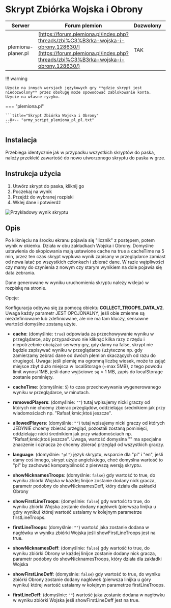 # Skrypt Zbiórka Wojska i Obrony

| Serwer             | Forum plemion                                                                                                                                                        | Dozwolony | Kod                                                                                                               |
| ------------------ | -------------------------------------------------------------------------------------------------------------------------------------------------------------------- | --------- | ----------------------------------------------------------------------------------------------------------------- |
| plemiona-planer.pl | [https://forum.plemiona.pl/index.php?threads/zbi%C3%B3rka-wojska-i-obrony.128630/](https://forum.plemiona.pl/index.php?threads/zbi%C3%B3rka-wojska-i-obrony.128630/) | TAK       | [Kod na GitHubie (v2)](https://github.com/rafsaf/scripts_tribal_wars/blob/2024-09-01/public/collect_troops_v2.js) |

!!! warning

    Użycie na innych wersjach językowych gry **gdzie skrypt jest niedozwolony** przez obsługę może spowodować zablokowanie konta. Użycie na własne ryzyko.

=== "plemiona.pl"

    ```title="Skrypt Zbiórka Wojska i Obrony"
    --8<-- "army_script_plemiona_pl_pl.txt"
    ```

## Instalacja

Przebiega identycznie jak w przypadku wszystkich skryptów do paska, należy przekleić zawartość do nowo utworzonego skryptu do paska w grze.

## Instrukcja użycia

1. Utwórz skrypt do paska, kliknij go
2. Poczekaj na wynik
3. Przejdź do wybranej rozpiski
4. Wklej dane i potwierdź

![Przykładowy wynik skryptu](image-2.png)

## Opis

Po kliknięciu na środku ekranu pojawia się "licznik" z postępem, potem wynik w okienku. Działa w obu zakładkach Wojska i Obrony. Domyślne ustawienia do skopiowania mają ustawione cache na true a cacheTime na 5 min, przez ten czas skrypt wypluwa wynik zapisany w przeglądarce zamiast od nowa latać po wszystkich członkach i zbierać dane. W razie wątpliwości czy mamy do czynienia z nowym czy starym wynikiem na dole pojawia się data zebrania.

Dane generowane w wyniku uruchomienia skryptu należy wklejać w rozpiskę na stronie.

Opcje:

Konfiguracja odbywa się za pomocą obiektu **COLLECT_TROOPS_DATA_V2**. Uwaga każdy parametr JEST OPCJONALNY, jeśli obie zmienne są niezdefiniowane lub zdefiniowane, ale nie ma tam kluczy, sensowne wartości domyślne zostaną użyte.

- **cache**: <boolean> (domyślnie: `true`) odpowiada za przechowywanie wyniku w przeglądarce, aby przypadkowo nie kliknąć kilka razy z rzędu i niepotrzebnie obciążać serwery gry, gdy damy na false, skrypt nie będzie zapisywać wyniku w przeglądarce (użyteczne np. gdy zamierzamy zebrać dane od dwóch plemion skaczących od razu do drugiego). Uwaga: jeśli plemię ma ogromną liczbę wiosek, może to zająć miejsce zbyt dużo miejsca w localStorage (~max 5MB), z tego powodu limit wynosi 1MB, jeśli dane wyjściowe są > 1 MB, zapis do localStorage zostanie pominięty.

- **cacheTime**: <number> (domyślnie: `5`) to czas przechowywania wygenerowanego wyniku w przeglądarce, w minutach.

- **removedPlayers**: <string> (domyślnie: `""`) tutaj wpisujemy nicki graczy od których nie chcemy zbierać przeglądów, oddzielając średnikiem jak przy wiadomościach np. "Rafsaf;kmic;ktoś jeszcze".

- **allowedPlayers**: <string> (domyślnie: `""`) tutaj wpisujemy nicki graczy od których JEDYNIE chcemy zbierać przegląd, pozostali zostaną pominięci, oddzielając nicki średnikiem jak przy wiadomościach np. "Rafsaf;kmic;ktoś jeszcze". Uwaga, wartość domyslna "" ma specjalne znaczenie i oznacza że chcemy zbierać przegląd od wszystkich graczy.

- **language**: <string> (domyślnie: `"pl"`) język skryptu, wsparcie dla "pl" i "en", jeśli damy coś innego, skrypt użyje angielskiego, choć domyślna wartość to "pl" by zachować kompatybilność z pierwszą wersją skryptu.

- **showNicknamesTroops**: <boolean> (domyślnie: `false`) gdy wartość to true, do wyniku zbiórki Wojska w każdej linijce zostanie dodany nick gracza, parametr podobny do showNicknamesDeff, który działa dla zakładki Obrony

- **showFirstLineTroops**: <boolean> (domyślnie: `false`) gdy wartość to true, do wyniku zbiórki Wojska zostanie dodany nagłówek (pierwsza linijka u góry wyniku) której wartość ustalamy w kolejnym parametrze firstLineTroops.

- **firstLineTroops**: <string> (domyślnie: `""`) wartość jaka zostanie dodana w nagłówku w wyniku zbiórki Wojska jeśli showFirstLineTroops jest na true.

- **showNicknamesDeff**: <boolean> (domyślnie: `false`) gdy wartość to true, do wyniku zbiórki Obrony w każdej linijce zostanie dodany nick gracza, parametr podobny do showNicknamesTroops, który działa dla zakładki Wojska

- **showFirstLineDeff**: <boolean> (domyślnie: `false`) gdy wartość to true, do wyniku zbiórki Obrony zostanie dodany nagłówek (pierwsza linijka u góry wyniku) której wartość ustalamy w kolejnym parametrze firstLineTroops.

- **firstLineDeff**: <string> (domyślnie: `""`) wartość jaka zostanie dodana w nagłówku w wyniku zbiórki Wojska jeśli showFirstLineDeff jest na true.